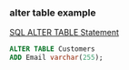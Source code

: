 ###  alter table example


[SQL ALTER TABLE Statement](https://www.w3schools.com/sql/sql_alter.asp "SQL ALTER TABLE Statement")


 

```sql
ALTER TABLE Customers
ADD Email varchar(255);
```
